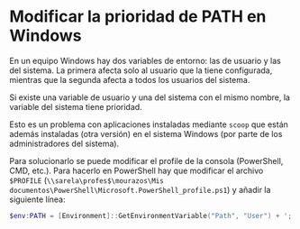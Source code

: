 # Modificar la prioridad de PATH en Windows

En un equipo Windows hay dos variables de entorno: las de usuario y las del sistema. La primera afecta solo al usuario que la tiene configurada, mientras que la segunda afecta a todos los usuarios del sistema.

Si existe una variable de usuario y una del sistema con el mismo nombre, la variable del sistema tiene prioridad.

Esto es un problema con aplicaciones instaladas mediante `scoop` que están además instaladas (otra versión) en el sistema Windows (por parte de los administradores del sistema).

Para solucionarlo se puede modificar el profile de la consola (PowerShell, CMD, etc.). Para hacerlo en PowerShell hay que modificar el archivo `$PROFILE` (`\\sarela\profes$\mourazos\Mis documentos\PowerShell\Microsoft.PowerShell_profile.ps1`) y añadir la siguiente línea:

```powershell
$env:PATH = [Environment]::GetEnvironmentVariable("Path", "User") + ';' + [Environment]::GetEnvironmentVariable("Path", "Machine")
```
```
